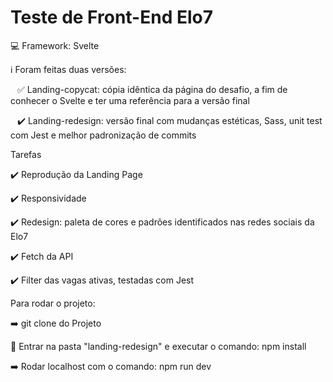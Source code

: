 # Teste de Front-End Elo7

:computer: Framework: Svelte

:information_source: Foram feitas duas versões:

&ensp;  :white_check_mark:  Landing-copycat: cópia idêntica da página do desafio, a fim de conhecer o Svelte e ter uma referência para a versão final
  
&ensp;  :heavy_check_mark:  Landing-redesign: versão final com mudanças estéticas, Sass, unit test com Jest e melhor padronização de commits

Tarefas

:heavy_check_mark: Reprodução da Landing Page

:heavy_check_mark: Responsividade

:heavy_check_mark: Redesign: paleta de cores e padrões identificados nas redes sociais da Elo7

:heavy_check_mark: Fetch da API

:heavy_check_mark: Filter das vagas ativas, testadas com Jest

Para rodar o projeto:

:arrow_right: git clone do Projeto

:open_file_folder: Entrar na pasta "landing-redesign" e executar o comando: npm install

:arrow_right: Rodar localhost com o comando: npm run dev
